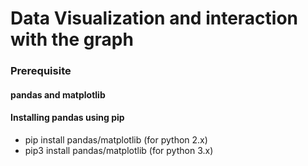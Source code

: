 # Data Visualization and interaction with the graph

### Prerequisite
#### pandas and matplotlib
#### Installing pandas using pip
  - pip install pandas/matplotlib	(for python 2.x)
  - pip3 install pandas/matplotlib	(for python 3.x)
